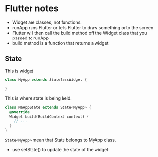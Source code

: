 # Flutter notes

- Widget are classes, not functions.
- runApp runs Flutter or tells Flutter to draw something onto the screen
- Flutter will then call the build  method off the Widget class that you passed to runApp
- build method is a function that returns a widget

## State

This is widget

```dart
class MyApp extends StatelessWidget {
  
}
```

This is where state is being held. 

```dart
class MaAppState extends State<MyApp> {
  @override
  Widget build(BuildContext context) {
    // ...
  }
}
```

``` State<MyApp> ``` mean that State belongs to MyApp class.

- use setState() to update the state of the widget



